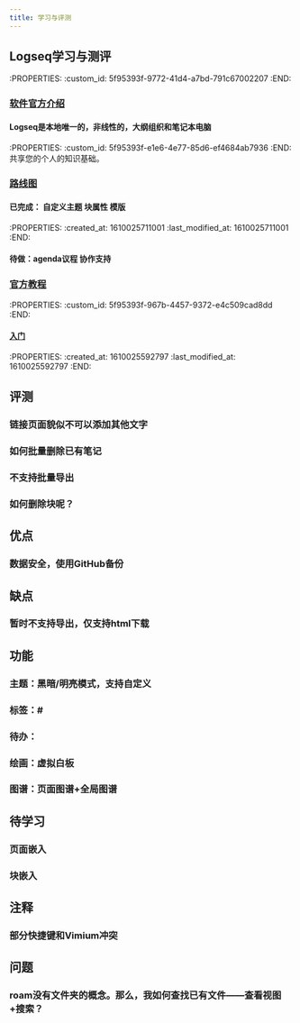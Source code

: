```yaml
---
title: 学习与评测
---
```


## Logseq学习与测评
:PROPERTIES:
:custom_id: 5f95393f-9772-41d4-a7bd-791c67002207
:END:
### [软件官方介绍](https://logseq.com/blog/about )
#### Logseq是本地唯一的，非线性的，大纲组织和笔记本电脑
:PROPERTIES:
:custom_id: 5f95393f-e1e6-4e77-85d6-ef4684ab7936
:END:
共享您的个人的知识基础。
### [路线图](https://github.com/logseq/logseq/projects/1)
#### 已完成： 自定义主题 块属性 模版
:PROPERTIES:
:created_at: 1610025711001
:last_modified_at: 1610025711001
:END:
#### 待做：agenda议程 协作支持
### [官方教程](https://logseq.github.io/page/contents)
:PROPERTIES:
:custom_id: 5f95393f-967b-4457-9372-e4c509cad8dd
:END:
#### [入门](https://logseq.github.io/page/getting%2520started)
:PROPERTIES:
:created_at: 1610025592797
:last_modified_at: 1610025592797
:END:
## 评测
### 链接页面貌似不可以添加其他文字
### 如何批量删除已有笔记
### 不支持批量导出
### 如何删除块呢？
## 优点
### 数据安全，使用GitHub备份
## 缺点
### 暂时不支持导出，仅支持html下载
## 功能
### 主题：黑暗/明亮模式，支持自定义
### 标签：#
### 待办：
### 绘画：虚拟白板
### 图谱：页面图谱+全局图谱
## 待学习
### 页面嵌入
### 块嵌入
## 注释
### 部分快捷键和Vimium冲突
## 问题
### roam没有文件夹的概念。那么，我如何查找已有文件——查看视图+搜索？
##

